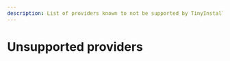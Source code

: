```yaml
---
description: List of providers known to not be supported by TinyInstaller.
---
```


# Unsupported providers



